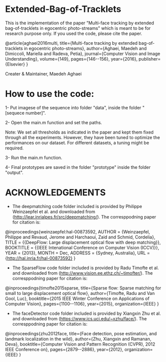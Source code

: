 # Extended-Bag-of-Tracklets

This is the implementation of the paper "Multi-face tracking by extended bag-of-tracklets in egocentric photo-streams" which is meant to be for research purpose only. If you used the code, please cite the paper.

@article{aghaei2016multi,
  title={Multi-face tracking by extended bag-of-tracklets in egocentric photo-streams},
  author={Aghaei, Maedeh and Dimiccoli, Mariella and Radeva, Petia},
  journal={Computer Vision and Image Understanding},
  volume={149},
  pages={146--156},
  year={2016},
  publisher={Elsevier}
}

Creater & Maintainer,
Maedeh Aghaei

# How to use the code:

1- Put imagese of the sequence into folder "data", inside the folder "[sequece number]".

2- Open the main.m function and set the paths.

Note: We set all thresholds as indicated in the paper and kept them fixed through all the experiments. However, they have been tuned to optimize the performances on our dataset. For different datasets, a tuning might be required.

3- Run the main.m function.

4- Final prototypes are saved in the folder "prototype" inside the folder "output".

# ACKNOWLEDGEMENTS

* The deepmatching code folder included is provided by Philippe Weinzaepfel et al. and downloaded from (http://lear.inrialpes.fr/src/deepmatching/). The corresppodning paper for citation is:

@inproceedings{weinzaepfel:hal-00873592,
  AUTHOR = {Weinzaepfel, Philippe and Revaud, Jerome and Harchaoui, Zaid and Schmid, Cordelia},
  TITLE = {{DeepFlow: Large displacement optical flow with deep matching}},
  BOOKTITLE = {{IEEE Intenational Conference on Computer Vision (ICCV)}},
  YEAR = {2013},
  MONTH = Dec,
  ADDRESS = {Sydney, Australia},
  URL = {http://hal.inria.fr/hal-00873592}
}

* The SparseFlow code folder included is provided by Radu Timofte et al. and downloaded from (http://www.vision.ee.ethz.ch/~timofter/). The corresppodning paper for citation is:

@inproceedings{timofte2015sparse,
  title={Sparse flow: Sparse matching for small to large displacement optical flow},
  author={Timofte, Radu and Van Gool, Luc},
  booktitle={2015 IEEE Winter Conference on Applications of Computer Vision},
  pages={1100--1106},
  year={2015},
  organization={IEEE}
}

* The faceDetector code folder included is provided by Xiangxin Zhu et al. and downloaded from (https://www.ics.uci.edu/~xzhu/face/). The corresppodning paper for citation is:

@inproceedings{zhu2012face,
  title={Face detection, pose estimation, and landmark localization in the wild},
  author={Zhu, Xiangxin and Ramanan, Deva},
  booktitle={Computer Vision and Pattern Recognition (CVPR), 2012 IEEE Conference on},
  pages={2879--2886},
  year={2012},
  organization={IEEE}
}
  
